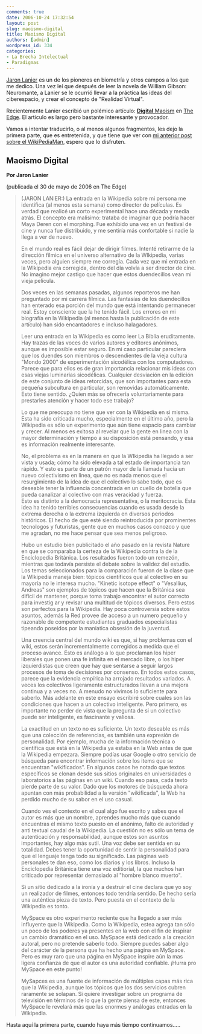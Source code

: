 ```yaml
---
comments: true
date: 2006-10-24 17:32:54
layout: post
slug: maoismo-digital
title: Maoismo Digital
authors: [admin]
wordpress_id: 334
categories:
- La Brecha Intelectual
- Paradigmas
---
```


[Jaron Lanier](http://www.jaronlanier.com/general.html) es un de los pioneros en biometría y otros campos a los que me dedico. Una vez leí que después de leer la novela de William Gibson: Neuromante, a Lanier se le ocurrió llevar a la práctica las ideas del ciberespacio, y crear el concepto de "Realidad Virtual".

Recientemente Lanier escribió un polémico artículo: [**Digital** Maoism](http://www.edge.org/discourse/digital_maoism.html) en [The Edge](http://www.edge.org/). El artículo es largo pero bastante interesante y provocador.

Vamos a intentar traducirlo, o al menos algunos fragmentos, les dejo la primera parte, que es entretenida, y que tiene que ver con [mi anterior post sobre el WikiPediaMan](/2006/10/wikipediaman_o_el_surgimiento_del_nuevo.html), espero que lo disfruten.

## **Maoismo** **Digital**

**Por Jaron Lanier**

(publicada el 30 de mayo de 2006 en The Edge)

> (JARON LANIER:) La entrada en la Wikipedia sobre mi persona me identifica (al menos esta semana) como director de películas. Es verdad que realicé un corto experimental hace una década y media atrás. El concepto era malisimo: trataba de imaginar que podría hacer Maya Deren con el morphing. Fue exhibido una vez en un festival de cine y nunca fue distribuido, y me sentiría más confortable si nadie la llega a ver de nuevo.
> 
> En el mundo real es fácil dejar de dirigir filmes. Intenté retirarme de la dirección fílmica en el universo alternativo de la WIkipedia, varias veces, pero alguien siempre me corregía. Cada vez que mi entrada en la WIkipedia era corregida, dentro del día volvía a ser director de cine. No imagino mejor castigo que hacer que estos duendecillos vean mi vieja película.
> 
> Dos veces en las semanas pasadas, algunos reporteros me han preguntado por mi carrera fílmica. Las fantasías de los duendecillos han enterado esa porción del mundo que está intentando permanecer real. Estoy consciente que la he tenido fácil. Los errores en mi biografía en la Wikipedia (al menos hasta la publicación de este artículo) han sido encantadores e incluso halagadores.  
>
> Leer una entrada en la Wikipedia es como leer La Biblia eruditamente. Hay trazas de las voces de varios autores y editores anónimos, aunque es imposible estar seguro. En mi caso particular pareciera que los duendes son miembros o descendientes de la vieja cultura "Mondo 2000" de experimentación sicodélica con los computadores. Parece que para ellos es de gran importancia relacionar mis ideas con esas viejas luminarias sicodélicas. Cualquier desviación en la edición de este conjunto de ideas retorcidas, que son importantes para esta pequeña subcultura en particular, son removidas automáticamente. Esto tiene sentido. ¿Quien más se ofrecería voluntariamente para prestarles atención y hacer todo ese trabajo?
> 
> Lo que me preocupa no tiene que ver con la Wikipedia en si misma. Esta ha sido criticada mucho, especialmente en el último año, pero la Wikipedia es sólo un experimento que aún tiene espacio para cambiar y crecer. Al menos es exitosa al revelar que la gente en linea con la mayor determinación y tiempo a su disposición está pensando, y esa es información realmente interesante.
> 
> No, el problema es en la manera en que la WIkipedia ha llegado a ser vista y usada; cómo ha sido elevada a tal estado de importancia tan rápido. Y esto es parte de un patrón mayor de la llamada hacia un nuevo colectivismo en linea, que no es nada menos que el resurgimiento de la idea de que el colectivo lo sabe todo, que es deseable tener la influencia concentrada en un cuello de botella que pueda canalizar al colectivo con mas veracidad y fuerza.  
Esto es distinto a la democracia representativa, o la meritocracia. Esta idea ha tenido terribles consecuencias cuando es usada desde la extrema derecha o la extrema izquierda en diversos periodos históricos. El hecho de que esté siendo reintroducida por prominentes tecnologos y futuristas, gente que en muchos casos conozco y que me agradan, no me hace pensar que sea menos peligroso.
> 
> Hubo un estudio bien publicitado el año pasado en la revista Nature en que se comparaba la certeza de la Wikipedia contra la de la Enciclopedia Británica. Los resultados fueron todo un remezón, mientras que todavía persiste el debate sobre la validez del estudio. Los temas seleccionados para la comparación fueron de la clase que la WIkipedia maneja bien: tópicos científicos que al colectivo en su mayoría no le interesa mucho. "Kinetic isotope effect" o "Vesallius, Andreas" son ejemplos de tópicos que hacen que la Británica sea difícil de mantener, porque toma trabajo encontrar el autor correcto para investig
ar y revisar una multitud de tópicos diversos. Pero estos son perfectos para la Wikipedia. Hay poca controversia sobre estos asuntos, además la Red provee de acceso a un numero pequeño y razonable de competente estudiantes graduados especialistas tipeando poseidos por la maniatica obsesión de la juventud.
> 
> Una creencia central del mundo wiki es que, si hay problemas con el wiki, estos serán incrementalmente corregidos a medida que el proceso avance. Esto es análogo a lo que proclaman los hiper liberales que ponen una fe infinita en el mercado libre, o los hiper izquierdistas que creen que hay que sentarse a seguir largos procesos de toma de decisiones por consenso. En todos estos casos, parece que la evidencia empírica ha arrojado resultados variados. A veces los colectivos ligeramente estructurados llevan a una mejora continua y a veces no. A menudo no vivimos lo suficiente para saberlo. Más adelante en este ensayo escribiré sobre cuales son las condiciones que hacen a un colectivo inteligente. Pero primero, es importante no perder de vista que la pregunta de si un colectivo puede ser inteligente, es fascinante y valiosa.
> 
> La exactitud en un texto no es suficiente. Un texto deseable es más que una colección de referencias, es también una expresión de personalidad. Por ejemplo, mucha de la información técnica o científica que está en la Wikipedia ya estaba en la Web antes de que la Wikipedia empezara. Siempre podías usar Google o otro servicio de búsqueda para encontrar información sobre los items que se encuentran "wikificados". En algunos casos he notado que textos específicos se clonan desde sus sitios originales en universidades o laboratorios a las páginas en un wiki. Cuando eso pasa, cada texto pierde parte de su valor. Dado que los motores de búsqueda ahora apuntan con más probabilidad a la versión "wikificada", la Web ha perdido mucho de su sabor en el uso casual.
> 
> Cuando ves el contexto en el cual algo fue escrito y sabes que el autor es más que un nombre, aprendes mucho más que cuando encuentras el mismo texto puesto en el anónimo, falto de autoridad y anti textual caudal de la Wikipedia. La cuestión no es sólo un tema de autenticación y responsabilidad, aunque estos son asuntos importantes, hay algo más sutil. Una voz debe ser sentida en su totalidad. Debes tener la oportunidad de sentir la personalidad para que el lenguaje tenga todo su significado. Las páginas web personales te dan eso, como los diarios y los libros. Incluso la Enciclopedia Británica tiene una voz editiorial, la que muchos han criticado por representar demasiado al "hombre blanco muerto".
> 
> Si un sitio dedicado a la ironía y a destruir el cine declara que yo soy un realizador de filmes, entonces todo tendría sentido. De hecho sería una auténtica pieza de texto. Pero puesta en el contexto de la Wikipedia es tonto.
> 
> MySpace es otro experimento reciente que ha llegado a ser más influyente que la Wikipedia. Como la Wikipedia, estea agrega tan sólo un poco de los poderes ya presentes en la web con el fin de inspirar un cambio dramático en el uso. MySpace está dedicado a la creación autoral, pero no pretende saberlo todo. Siempre puedes saber algo del carácter de la persona que ha hecho una página en MySpace. Pero es muy raro que una página en MySpace inspire aún la mas ligera confianza de que el autor es una autoridad confiable. ¡Hurra pro MySpace en este punto!
> 
> MySapces es una fuente de información de múltiples capas más rica que la Wikipedia, aunque los tópicos que los dos servicios cubren raramente se solapan. Si quiere investigar sobre un programa de televisión en términos de lo que la gente piensa de este, entonces MySpace le revelará más que las enormes y análogas entradas en la Wikipedia.  


Hasta aquí la primera parte, cuando haya más tiempo continuamos.....



